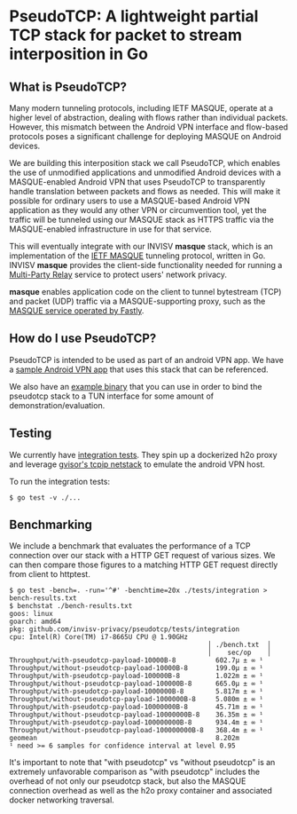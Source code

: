 # PseudoTCP: A lightweight partial TCP stack for packet to stream interposition in Go

## What is PseudoTCP?

Many modern tunneling protocols, including IETF MASQUE, operate at a higher level of abstraction, dealing with flows rather than individual packets. However, this mismatch between the Android VPN interface and flow-based protocols poses a significant challenge for deploying MASQUE on Android devices.

We are building this interposition stack we call PseudoTCP, which enables the use of unmodified applications and unmodified Android devices with a MASQUE-enabled Android VPN that uses PseudoTCP to transparently handle translation between packets and flows as needed. This will make it possible for ordinary users to use a MASQUE-based Android VPN application as they would any other VPN or circumvention tool, yet the traffic will be tunneled using our MASQUE stack as HTTPS traffic via the MASQUE-enabled infrastructure in use for that service.

This will eventually integrate with our INVISV **masque** stack, which is an implementation of the [IETF MASQUE](https://datatracker.ietf.org/wg/masque/about/) tunneling protocol, written in Go. INVISV **masque** provides the client-side functionality needed for running a [Multi-Party Relay](https://invisv.com/articles/relay.html) service to protect users' network privacy.

**masque** enables application code on the client to tunnel bytestream (TCP) and packet (UDP) traffic via a MASQUE-supporting proxy, such as the [MASQUE service operated by Fastly](https://www.fastly.com/blog/kicking-off-privacy-week-fastly).

## How do I use PseudoTCP?

PseudoTCP is intended to be used as part of an android VPN app. We have a [sample Android VPN app](https://github.com/Invisv-Privacy/pseudotcp-example-app) that uses this stack that can be referenced.

We also have an [example binary](./example/tun/README.md) that you can use in order to bind the pseudotcp stack to a TUN interface for some amount of demonstration/evaluation.

## Testing
We currently have [integration tests](./tests/integration). They spin up a dockerized h2o proxy and leverage [gvisor's tcpip netstack](https://github.com/google/gvisor/tree/1a9abee80b7cb8655db7ba5714f0d3a8c00ccc67/pkg/tcpip) to emulate the android VPN host.

To run the integration tests:
```
$ go test -v ./...
```

## Benchmarking
We include a benchmark that evaluates the performance of a TCP connection over our stack with a HTTP GET request of various sizes. We can then compare those figures to a matching HTTP GET request directly from client to httptest.

```
$ go test -bench=. -run='^#' -benchtime=20x ./tests/integration > bench-results.txt 
$ benchstat ./bench-results.txt
goos: linux
goarch: amd64
pkg: github.com/invisv-privacy/pseudotcp/tests/integration
cpu: Intel(R) Core(TM) i7-8665U CPU @ 1.90GHz
                                                  │ ./bench.txt  │
                                                  │    sec/op    │
Throughput/with-pseudotcp-payload-10000B-8          602.7µ ± ∞ ¹
Throughput/without-pseudotcp-payload-10000B-8       199.0µ ± ∞ ¹
Throughput/with-pseudotcp-payload-100000B-8         1.022m ± ∞ ¹
Throughput/without-pseudotcp-payload-100000B-8      665.0µ ± ∞ ¹
Throughput/with-pseudotcp-payload-1000000B-8        5.817m ± ∞ ¹
Throughput/without-pseudotcp-payload-1000000B-8     5.080m ± ∞ ¹
Throughput/with-pseudotcp-payload-10000000B-8       45.71m ± ∞ ¹
Throughput/without-pseudotcp-payload-10000000B-8    36.35m ± ∞ ¹
Throughput/with-pseudotcp-payload-100000000B-8      934.4m ± ∞ ¹
Throughput/without-pseudotcp-payload-100000000B-8   368.4m ± ∞ ¹
geomean                                             8.202m
¹ need >= 6 samples for confidence interval at level 0.95
```

It's important to note that "with pseudotcp" vs "without pseudotcp" is an extremely unfavorable comparison as "with pseudotcp" includes the overhead of not only our pseudotcp stack, but also the MASQUE connection overhead as well as the h2o proxy container and associated docker networking traversal.
